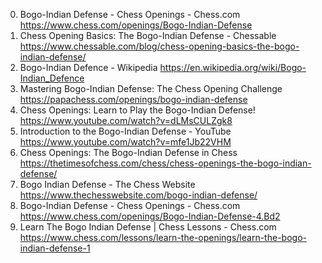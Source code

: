 0. Bogo-Indian Defense - Chess Openings - Chess.com
https://www.chess.com/openings/Bogo-Indian-Defense
1. Chess Opening Basics: The Bogo-Indian Defense - Chessable
https://www.chessable.com/blog/chess-opening-basics-the-bogo-indian-defense/
2. Bogo-Indian Defence - Wikipedia
https://en.wikipedia.org/wiki/Bogo-Indian_Defence
3. Mastering Bogo-Indian Defense: The Chess Opening Challenge
https://papachess.com/openings/bogo-indian-defense
4. Chess Openings: Learn to Play the Bogo-Indian Defense!
https://www.youtube.com/watch?v=dLMsCULZgk8
5. Introduction to the Bogo-Indian Defense - YouTube
https://www.youtube.com/watch?v=mfe1Jb22VHM
6. Chess Openings: The Bogo-Indian Defense in Chess
https://thetimesofchess.com/chess/chess-openings-the-bogo-indian-defense/
7. Bogo Indian Defense - The Chess Website
https://www.thechesswebsite.com/bogo-indian-defense/
8. Bogo-Indian Defense - Chess Openings - Chess.com
https://www.chess.com/openings/Bogo-Indian-Defense-4.Bd2
9. Learn The Bogo Indian Defense | Chess Lessons - Chess.com
https://www.chess.com/lessons/learn-the-openings/learn-the-bogo-indian-defense-1
